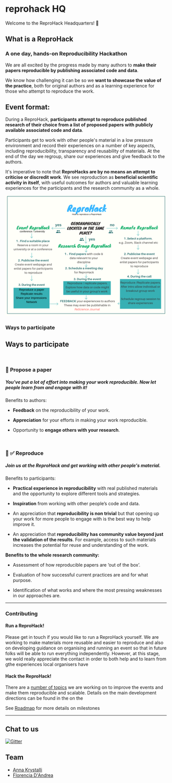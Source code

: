 # reprohack HQ
Welcome to the ReproHack Headquarters! :tada:


## What is a ReproHack
### A one day, hands-on Reproducibility Hackathon


We are all excited by the progress made by many authors to **make their papers reproducible by publishing associated code and data**. 

We know how challenging it can be so we **want to showcase the value of the practice**, both for original authors and as a learning experience for those who attempt to reproduce the work. 



## **Event format**:

During a ReproHack, **participants attempt to reproduce published research of their choice from a list of proposed papers with publicly available associated code and data**. 

Participants get to work with other people's material in a low pressure environment and record their experiences on a number of key aspects, including reproducibility, transparency and reusability of materials. At the end of the day we regroup, share our experiences and give feedback to the authors.

It's imperative to note that  **ReproHacks are by no means an attempt to criticise or discredit work**. We see reproduction as **beneficial scientific activity in itself**, with useful outcomes for authors and valuable learning experiences for the participants and the research community as a whole.

![](assets/workflow.png)


### Ways to participate 

## **Ways to participate**

<br>

### :page_facing_up: **Propose a paper**

##### You've put a lot of effort into making your work reproducible. Now let people learn from and engage with it! 

Benefits to authors:

- **Feedback** on the reproducibility of your work.

- **Appreciation** for your efforts in making your work reproducible.

- Opportunity to **engage others with your research**.

<br>

### :arrows_counterclockwise: :white_check_mark: **Reproduce**


##### Join us at the ReproHack and get working with other people's material.

Benefits to participants:

- **Practical experience in reproducibility** with real published materials and the opportunity to explore different tools and strategies.

- **Inspiration** from working with other people’s code and data.

- An appreciation that **reproducibility is non trivial** but that opening up your work for more people to engage with is the best way to help improve it.

- An appreciation that **reproducibility has community value beyond just the validation of the results**. For example,  access to such materials increases the potential for reuse and understanding of the work.

**Benefits to the whole research community:**

- Assessment of how reproducible papers are ‘out of the box’.

- Evaluation of how successful current practices are and for what purpose.

- Identification of what works and where the most pressing weaknesses in our approaches are.


***

### Contributing

#### Run a ReproHack!

Please get in touch if you would like to run a ReproHack yourself. We are working to make materials more reusable and easier to reproduce and also on developing guidance on organising and running an event so that in future folks will be able to run everything independently. However, at this stage, we wold really appreciate the contact in order to both help and to learn from gthe experiences local organisers have

#### Hack the ReproHack!

There are a [number of topics](dev_directions.md) we are working on to improve the events and make them reproducible and scalable. Details on the main development directions can be found in the on the 

See [Roadmap]() for more details on milestones


***

## Chat to us

[![Gitter](https://badges.gitter.im/reprohack/community.svg)](https://gitter.im/reprohack/community?utm_source=badge&utm_medium=badge&utm_campaign=pr-badge)

## Team

- [Anna Krystalli](https://github.com/annakrystalli)
- [Florencia D'Andrea](https://github.com/flor14)

